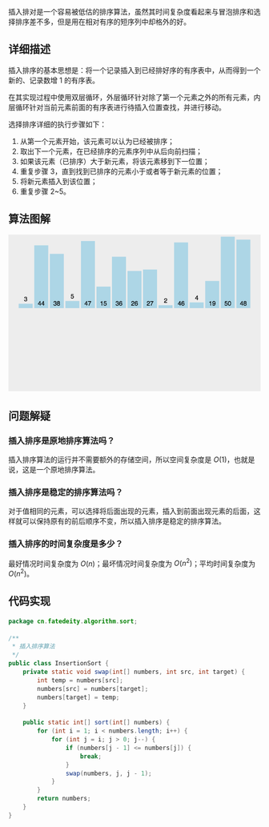 
插入排对是一个容易被低估的排序算法，虽然其时间复杂度看起来与冒泡排序和选择排序差不多，但是用在相对有序的短序列中却格外的好。

<!--more-->

## 详细描述

插入排序的基本思想是：将一个记录插入到已经排好序的有序表中，从而得到一个新的、记录数增 1 的有序表。

在其实现过程中使用双层循环，外层循环针对除了第一个元素之外的所有元素，内层循环针对当前元素前面的有序表进行待插入位置查找，并进行移动。

选择排序详细的执行步骤如下：

1. 从第一个元素开始，该元素可以认为已经被排序；
2. 取出下一个元素，在已经排序的元素序列中从后向前扫描；
3. 如果该元素（已排序）大于新元素，将该元素移到下一位置；
4. 重复步骤 3，直到找到已排序的元素小于或者等于新元素的位置；
5. 将新元素插入到该位置；
6. 重复步骤 2~5。

## 算法图解

![插入排序](assets/插入排序.gif)

## 问题解疑

### 插入排序是原地排序算法吗？

插入排序算法的运行并不需要额外的存储空间，所以空间复杂度是 $O(1)$，也就是说，这是一个原地排序算法。

### 插入排序是稳定的排序算法吗？

对于值相同的元素，可以选择将后面出现的元素，插入到前面出现元素的后面，这样就可以保持原有的前后顺序不变，所以插入排序是稳定的排序算法。

### 插入排序的时间复杂度是多少？

最好情况时间复杂度为 $O(n)$；最坏情况时间复杂度为 $O(n^2)$；平均时间复杂度为 $O(n^2)$。

## 代码实现

```java
package cn.fatedeity.algorithm.sort;

/**
 * 插入排序算法
 */
public class InsertionSort {
    private static void swap(int[] numbers, int src, int target) {
        int temp = numbers[src];
        numbers[src] = numbers[target];
        numbers[target] = temp;
    }

    public static int[] sort(int[] numbers) {
        for (int i = 1; i < numbers.length; i++) {
            for (int j = i; j > 0; j--) {
                if (numbers[j - 1] <= numbers[j]) {
                    break;
                }
                swap(numbers, j, j - 1);
            }
        }
        return numbers;
    }
}
```

